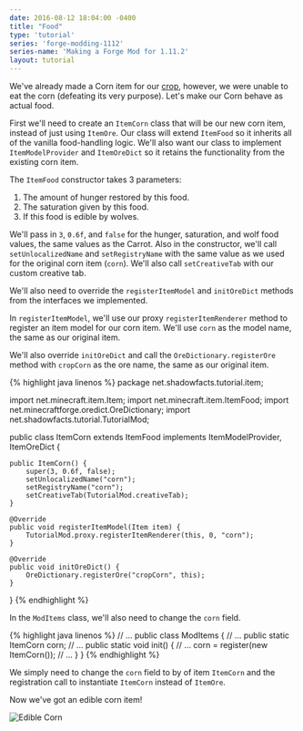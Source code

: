 ```yaml
---
date: 2016-08-12 18:04:00 -0400
title: "Food"
type: 'tutorial'
series: 'forge-modding-1112'
series-name: 'Making a Forge Mod for 1.11.2'
layout: tutorial
---
```


We've already made a Corn item for our [crop](/tutorials/forge-modding-1102/crops/), however, we were unable to eat the corn (defeating its very purpose). Let's make our Corn behave as actual food.

First we'll need to create an `ItemCorn` class that will be our new corn item, instead of just using `ItemOre`. Our class will extend `ItemFood` so it inherits all of the vanilla food-handling logic. We'll also want our class to implement `ItemModelProvider` and `ItemOreDict` so it retains the functionality from the existing corn item.

The `ItemFood` constructor takes 3 parameters:

1. The amount of hunger restored by this food.
2. The saturation given by this food.
3. If this food is edible by wolves.

We'll pass in `3`, `0.6f`, and `false` for the hunger, saturation, and wolf food values, the same values as the Carrot. Also in the constructor, we'll call `setUnlocalizedName` and `setRegistryName` with the same value as we used for the original corn item (`corn`). We'll also call `setCreativeTab` with our custom creative tab.

We'll also need to override the `registerItemModel` and `initOreDict` methods from the interfaces we implemented.

In `registerItemModel`, we'll use our proxy `registerItemRenderer` method to register an item model for our corn item. We'll use `corn` as the model name, the same as our original item.

We'll also override `initOreDict` and call the `OreDictionary.registerOre` method with `cropCorn` as the ore name, the same as our original item.

{% highlight java linenos %}
package net.shadowfacts.tutorial.item;

import net.minecraft.item.Item;
import net.minecraft.item.ItemFood;
import net.minecraftforge.oredict.OreDictionary;
import net.shadowfacts.tutorial.TutorialMod;

public class ItemCorn extends ItemFood implements ItemModelProvider, ItemOreDict {

	public ItemCorn() {
		super(3, 0.6f, false);
		setUnlocalizedName("corn");
		setRegistryName("corn");
		setCreativeTab(TutorialMod.creativeTab);
	}

	@Override
	public void registerItemModel(Item item) {
		TutorialMod.proxy.registerItemRenderer(this, 0, "corn");
	}

	@Override
	public void initOreDict() {
		OreDictionary.registerOre("cropCorn", this);
	}

}
{% endhighlight %}

In the `ModItems` class, we'll also need to change the `corn` field.

{% highlight java linenos %}
// ...
public class ModItems {
	// ...
	public static ItemCorn corn;
	// ...
	public static void init() {
		// ...
		corn = register(new ItemCorn());
		// ...
	}
}
{% endhighlight %}

We simply need to change the `corn` field to by of item `ItemCorn` and the registration call to instantiate `ItemCorn` instead of `ItemOre`.

Now we've got an edible corn item!

![Edible Corn](http://i.imgur.com/aT5BZ5x.png)